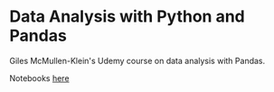 # Data Analysis with Python and Pandas

Giles McMullen-Klein's Udemy course on data analysis with Pandas.

Notebooks [here](https://github.com/DataInsight-Courses/EDA)
